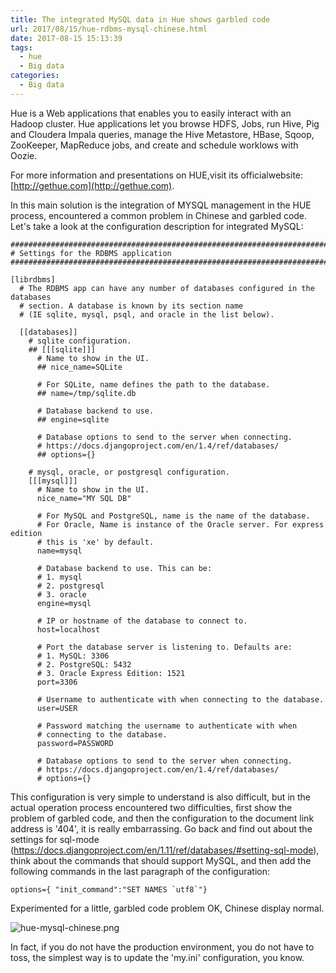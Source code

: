 ```yaml
---
title: The integrated MySQL data in Hue shows garbled code
url: 2017/08/15/hue-rdbms-mysql-chinese.html
date: 2017-08-15 15:13:39
tags:
  - hue
  - Big data
categories:
  - Big data
---
```


Hue is a Web applications that enables you to easily interact with an Hadoop cluster. Hue applications let you browse HDFS, Jobs, run Hive, Pig and Cloudera Impala queries, manage the Hive Metastore, HBase, Sqoop, ZooKeeper, MapReduce jobs, and create and schedule worklows with Oozie. 

For more information and presentations on HUE,visit its officialwebsite: [http://gethue.com](http://gethue.com).

<!--more-->

In this main solution is the integration of MYSQL management in the HUE process, encountered a common problem in Chinese and garbled code. Let's take a look at the configuration description for integrated MySQL:

```
###########################################################################
# Settings for the RDBMS application
###########################################################################

[librdbms]
  # The RDBMS app can have any number of databases configured in the databases
  # section. A database is known by its section name
  # (IE sqlite, mysql, psql, and oracle in the list below).

  [[databases]]
    # sqlite configuration.
    ## [[[sqlite]]]
      # Name to show in the UI.
      ## nice_name=SQLite

      # For SQLite, name defines the path to the database.
      ## name=/tmp/sqlite.db

      # Database backend to use.
      ## engine=sqlite

      # Database options to send to the server when connecting.
      # https://docs.djangoproject.com/en/1.4/ref/databases/
      ## options={}

    # mysql, oracle, or postgresql configuration.
    [[[mysql]]]
      # Name to show in the UI.
      nice_name="MY SQL DB"

      # For MySQL and PostgreSQL, name is the name of the database.
      # For Oracle, Name is instance of the Oracle server. For express edition
      # this is 'xe' by default.
      name=mysql

      # Database backend to use. This can be:
      # 1. mysql
      # 2. postgresql
      # 3. oracle
      engine=mysql

      # IP or hostname of the database to connect to.
      host=localhost

      # Port the database server is listening to. Defaults are:
      # 1. MySQL: 3306
      # 2. PostgreSQL: 5432
      # 3. Oracle Express Edition: 1521
      port=3306

      # Username to authenticate with when connecting to the database.
      user=USER

      # Password matching the username to authenticate with when
      # connecting to the database.
      password=PASSWORD

      # Database options to send to the server when connecting.
      # https://docs.djangoproject.com/en/1.4/ref/databases/
      # options={}
```

This configuration is very simple to understand is also difficult, but in the actual operation process encountered two difficulties, first show the problem of garbled code, and then the configuration to the document link address is '404', it is really embarrassing. Go back and find out about the settings for sql-mode (https://docs.djangoproject.com/en/1.11/ref/databases/#setting-sql-mode), think about the commands that should support MySQL, and then add the following commands in the last paragraph of the configuration:

```
options={ "init_command":"SET NAMES `utf8`"}
```

Experimented for a little, garbled code problem OK, Chinese display normal. 

![hue-mysql-chinese.png](//lisenhui.gitee.io/imgs/blog/2017/08-15-hue-mysql-chinese.png)

In fact, if you do not have the production environment, you do not have to toss, the simplest way is to update the 'my.ini' configuration, you know.

